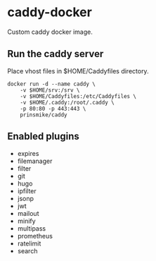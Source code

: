 # caddy-docker

Custom caddy docker image.

## Run the caddy server

Place vhost files in $HOME/Caddyfiles directory.

```
docker run -d --name caddy \
	-v $HOME/srv:/srv \
	-v $HOME/Caddyfiles:/etc/Caddyfiles \
	-v $HOME/.caddy:/root/.caddy \
	-p 80:80 -p 443:443 \
	prinsmike/caddy
```

## Enabled plugins

- expires
- filemanager
- filter
- git
- hugo
- ipfilter
- jsonp
- jwt
- mailout
- minify
- multipass
- prometheus
- ratelimit
- search

